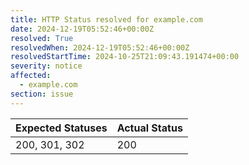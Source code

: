 ```yaml
---
title: HTTP Status resolved for example.com
date: 2024-12-19T05:52:46+00:00Z
resolved: True
resolvedWhen: 2024-12-19T05:52:46+00:00Z
resolvedStartTime: 2024-10-25T21:09:43.191474+00:00
severity: notice
affected:
  - example.com
section: issue
---
```


| Expected Statuses | Actual Status  |
|-------------------|----------------|
| 200, 301, 302 | 200 |
